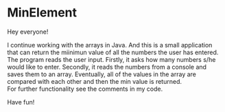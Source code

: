 # MinElement

Hey everyone!

I continue working with the arrays in Java. And this is a small application that can return the miinimun value of all the numbers
the user has entered.<br>
The program reads the user input. Firstly, it asks how many numbers s/he would like to enter. Secondly, it reads the
numbers from a console and saves them to an array. Eventually, all of the values in the array are compared with each other
and then the min value is returned.<br>
For further functionality see the comments in my code.


Have fun!
